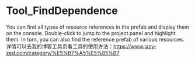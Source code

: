 # Tool_FindDependence
You can find all types of resource references in the prefab and display them on the console. Double-click to jump to the project panel and highlight them. In turn, you can also find the reference prefab of various resources.
详情可以去我的博客工具页看工具的使用方法：https://www.lazy-zed.com/category/%E5%B7%A5%E5%85%B7
